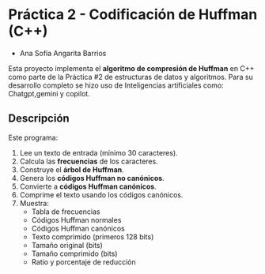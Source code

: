 # Práctica 2 - Codificación de Huffman (C++)
- Ana Sofía Angarita Barrios
  
Esta proyecto implementa el **algoritmo de compresión de Huffman** en C++ como parte de la Práctica #2 de estructuras de datos y algoritmos. Para su desarrollo completo se hizo uso de
Inteligencias artificiales como: Chatgpt,gemini y copilot.

## Descripción
Este programa:
1. Lee un texto de entrada (mínimo 30 caracteres).
2. Calcula las **frecuencias** de los caracteres.
3. Construye el **árbol de Huffman**.
4. Genera los **códigos Huffman no canónicos**.
5. Convierte a **códigos Huffman canónicos**.
6. Comprime el texto usando los códigos canónicos.
7. Muestra:
   - Tabla de frecuencias  
   - Códigos Huffman normales  
   - Códigos Huffman canónicos  
   - Texto comprimido (primeros 128 bits)  
   - Tamaño original (bits)  
   - Tamaño comprimido (bits)  
   - Ratio y porcentaje de reducción  

